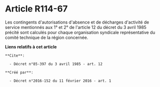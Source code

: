 # Article R114-67

Les contingents d'autorisations d'absence et de décharges d'activité de service mentionnés aux 1° et 2° de l'article 12 du
décret du 3 avril 1985 précité sont calculés pour chaque organisation syndicale représentative du comité technique de la
région concernée.

**Liens relatifs à cet article**

	**Cite**:

	  - Décret n°85-397 du 3 avril 1985 - art. 12

	**Créé par**:

	  - Décret n°2016-152 du 11 février 2016 - art. 1
